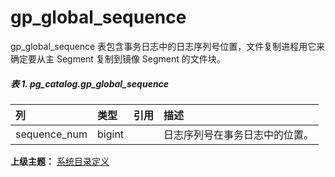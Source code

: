 # gp\_global\_sequence

gp\_global\_sequence 表包含事务日志中的日志序列号位置，文件复制进程用它来确定要从主 Segment 复制到镜像 Segment 的文件块。

##### 表 1. pg\_catalog.gp\_global\_sequence

| 列 | 类型 | 引用 | 描述 |
| :--- | :--- | :--- | :--- |
| sequence\_num | bigint |  | 日志序列号在事务日志中的位置。 |

**上级主题：** [系统目录定义](./README.md)
